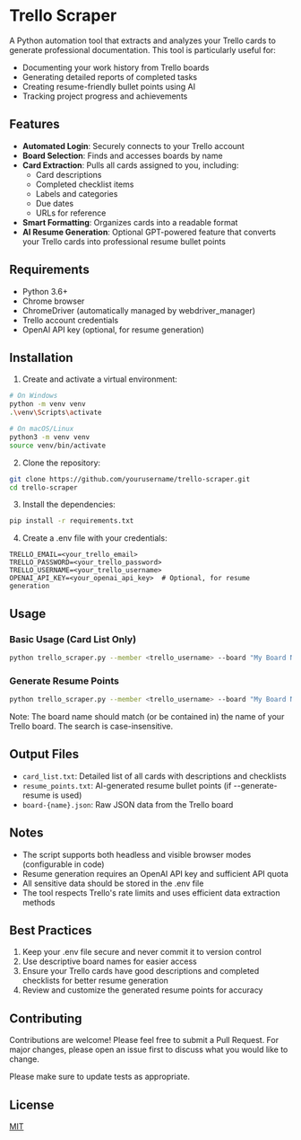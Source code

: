 # Trello Scraper

A Python automation tool that extracts and analyzes your Trello cards to generate professional documentation. This tool is particularly useful for:
- Documenting your work history from Trello boards
- Generating detailed reports of completed tasks
- Creating resume-friendly bullet points using AI
- Tracking project progress and achievements

## Features

- **Automated Login**: Securely connects to your Trello account
- **Board Selection**: Finds and accesses boards by name
- **Card Extraction**: Pulls all cards assigned to you, including:
  - Card descriptions
  - Completed checklist items
  - Labels and categories
  - Due dates
  - URLs for reference
- **Smart Formatting**: Organizes cards into a readable format
- **AI Resume Generation**: Optional GPT-powered feature that converts your Trello cards into professional resume bullet points

## Requirements

- Python 3.6+
- Chrome browser
- ChromeDriver (automatically managed by webdriver_manager)
- Trello account credentials
- OpenAI API key (optional, for resume generation)

## Installation

1. Create and activate a virtual environment:

```bash
# On Windows
python -m venv venv
.\venv\Scripts\activate

# On macOS/Linux
python3 -m venv venv
source venv/bin/activate
```

2. Clone the repository:

```bash
git clone https://github.com/yourusername/trello-scraper.git
cd trello-scraper
```

3. Install the dependencies:

```bash
pip install -r requirements.txt
```

4. Create a .env file with your credentials:

```
TRELLO_EMAIL=<your_trello_email>
TRELLO_PASSWORD=<your_trello_password>
TRELLO_USERNAME=<your_trello_username>
OPENAI_API_KEY=<your_openai_api_key>  # Optional, for resume generation
```

## Usage

### Basic Usage (Card List Only)
```bash
python trello_scraper.py --member <trello_username> --board "My Board Name"
```

### Generate Resume Points
```bash
python trello_scraper.py --member <trello_username> --board "My Board Name" --generate-resume
```

Note: The board name should match (or be contained in) the name of your Trello board. The search is case-insensitive.

## Output Files

- `card_list.txt`: Detailed list of all cards with descriptions and checklists
- `resume_points.txt`: AI-generated resume bullet points (if --generate-resume is used)
- `board-{name}.json`: Raw JSON data from the Trello board

## Notes

- The script supports both headless and visible browser modes (configurable in code)
- Resume generation requires an OpenAI API key and sufficient API quota
- All sensitive data should be stored in the .env file
- The tool respects Trello's rate limits and uses efficient data extraction methods

## Best Practices

1. Keep your .env file secure and never commit it to version control
2. Use descriptive board names for easier access
3. Ensure your Trello cards have good descriptions and completed checklists for better resume generation
4. Review and customize the generated resume points for accuracy

## Contributing

Contributions are welcome! Please feel free to submit a Pull Request. For major changes, please open an issue first to discuss what you would like to change.

Please make sure to update tests as appropriate.

## License

[MIT](LICENSE)


